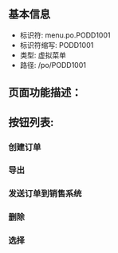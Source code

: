 
## 基本信息

- 标识符: menu.po.PODD1001
- 标识符缩写: PODD1001
- 类型: 虚拟菜单
- 路径: /po/PODD1001

## 页面功能描述：





## 按钮列表:


### 创建订单



### 导出



### 发送订单到销售系统



### 删除



### 选择



